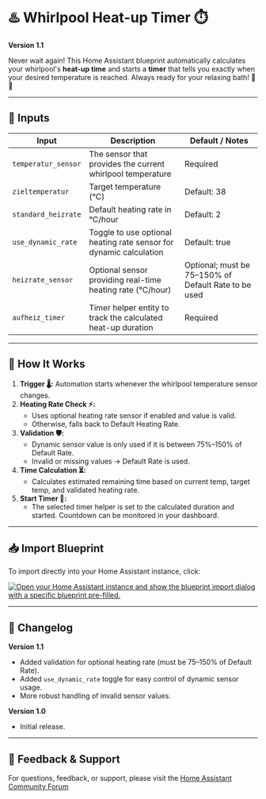# ♨️ Whirlpool Heat-up Timer ⏱️

**Version 1.1**

Never wait again! This Home Assistant blueprint automatically calculates your whirlpool's **heat-up time** and starts a **timer** that tells you exactly when your desired temperature is reached. Always ready for your relaxing bath! 🛀✨

---

## 🔧 Inputs

| Input | Description | Default / Notes |
|-------|-------------|----------------|
| `temperatur_sensor` | The sensor that provides the current whirlpool temperature | Required |
| `zieltemperatur` | Target temperature (°C) | Default: 38 |
| `standard_heizrate` | Default heating rate in °C/hour | Default: 2 |
| `use_dynamic_rate` | Toggle to use optional heating rate sensor for dynamic calculation | Default: true |
| `heizrate_sensor` | Optional sensor providing real-time heating rate (°C/hour) | Optional; must be 75–150% of Default Rate to be used |
| `aufheiz_timer` | Timer helper entity to track the calculated heat-up duration | Required |

---

## 🧠 How It Works

1. **Trigger 🌡️:** Automation starts whenever the whirlpool temperature sensor changes.  
2. **Heating Rate Check ⚡:**  
   - Uses optional heating rate sensor if enabled and value is valid.  
   - Otherwise, falls back to Default Heating Rate.  
3. **Validation 🛡️:**  
   - Dynamic sensor value is only used if it is between 75%–150% of Default Rate.  
   - Invalid or missing values → Default Rate is used.  
4. **Time Calculation ⏳:**  
   - Calculates estimated remaining time based on current temp, target temp, and validated heating rate.  
5. **Start Timer 🚀:**  
   - The selected timer helper is set to the calculated duration and started. Countdown can be monitored in your dashboard.

---

## 📥 Import Blueprint

To import directly into your Home Assistant instance, click:

[![Open your Home Assistant instance and show the blueprint import dialog with a specific blueprint pre-filled.](https://community-assets.home-assistant.io/original/4X/d/7/6/d7625545838a4970873f3a996172212440b7e0ae.svg
)](https://my.home-assistant.io/redirect/blueprint_import/?blueprint_url=https%3A%2F%2Fraw.githubusercontent.com%2Fps915%2Fha-blueprints%2Frefs%2Fheads%2Fmain%2Fwhirlpool_heatup_timer%2Fwhirlpool_heatup_timer.yaml)

---

## 📜 Changelog



**Version 1.1**  
- Added validation for optional heating rate (must be 75–150% of Default Rate).  
- Added `use_dynamic_rate` toggle for easy control of dynamic sensor usage.  
- More robust handling of invalid sensor values.  

**Version 1.0**  
- Initial release.


---

## 💬 Feedback & Support

For questions, feedback, or support, please visit the [Home Assistant Community Forum](https://community.home-assistant.io/t/whirlpool-heat-up-timer-automatically-calculates-heat-up-time/)
